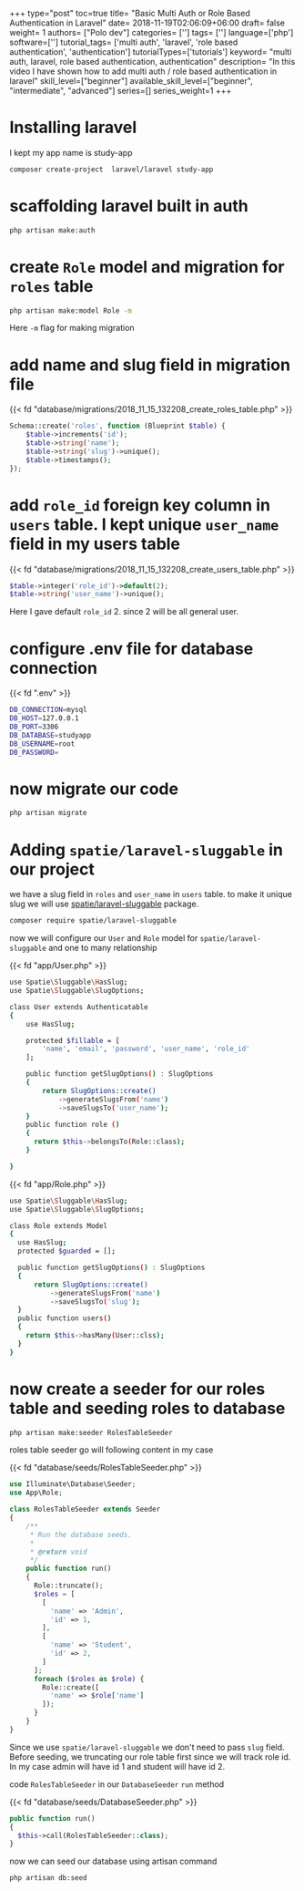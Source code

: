 +++
type="post"
toc=true
title= "Basic Multi Auth or Role Based Authentication in Laravel"
date= 2018-11-19T02:06:09+06:00
draft= false
weight= 1
authors= ["Polo dev"]
categories= ['']
tags= ['']
language=['php']
software=['']
tutorial_tags= ['multi auth', 'laravel', 'role based authentication', 'authentication']
tutorialTypes=['tutorials']
keyword= "multi auth, laravel, role based authentication, authentication"
description= "In this video I have shown how to add multi auth / role based authentication in laravel"
skill_level=["beginner"]
available_skill_level=["beginner", "intermediate", "advanced"]
series=[]
series_weight=1
+++

# Installing laravel
I kept my app name is study-app
~~~bash
composer create-project  laravel/laravel study-app
~~~

# scaffolding laravel built in auth

~~~bash
php artisan make:auth
~~~

# create `Role` model and migration for  `roles` table

~~~bash
php artisan make:model Role -m
~~~
Here `-m` flag for making migration

# add name and slug field in migration file

{{< fd "database/migrations/2018_11_15_132208_create_roles_table.php" >}}

~~~php
Schema::create('roles', function (Blueprint $table) {
    $table->increments('id');
    $table->string('name');
    $table->string('slug')->unique();
    $table->timestamps();
});

~~~

# add `role_id` foreign key column in `users` table. I kept unique `user_name` field in my users table

{{< fd "database/migrations/2018_11_15_132208_create_users_table.php" >}}
~~~php
$table->integer('role_id')->default(2);
$table->string('user_name')->unique();
~~~

Here I gave default `role_id` 2. since 2 will be all general user.

# configure .env file for database connection

{{< fd ".env" >}}
~~~bash
DB_CONNECTION=mysql
DB_HOST=127.0.0.1
DB_PORT=3306
DB_DATABASE=studyapp
DB_USERNAME=root
DB_PASSWORD=
~~~

# now migrate our code

~~~bash
php artisan migrate
~~~


# Adding `spatie/laravel-sluggable` in our project
we have a slug field in `roles` and `user_name` in `users` table. to make it unique slug we will use
[spatie/laravel-sluggable](https://packagist.org/packages/spatie/laravel-sluggable) package.

~~~bash
composer require spatie/laravel-sluggable
~~~

now we will configure our `User` and `Role` model for  `spatie/laravel-sluggable` and one to many relationship

{{< fd "app/User.php" >}}

~~~bash
use Spatie\Sluggable\HasSlug;
use Spatie\Sluggable\SlugOptions;

class User extends Authenticatable
{
    use HasSlug;

    protected $fillable = [
        'name', 'email', 'password', 'user_name', 'role_id'
    ];

    public function getSlugOptions() : SlugOptions
    {
        return SlugOptions::create()
            ->generateSlugsFrom('name')
            ->saveSlugsTo('user_name');
    }
    public function role ()
    {
      return $this->belongsTo(Role::class);
    }

}
~~~

{{< fd "app/Role.php" >}}

~~~bash
use Spatie\Sluggable\HasSlug;
use Spatie\Sluggable\SlugOptions;

class Role extends Model
{
  use HasSlug;
  protected $guarded = [];

  public function getSlugOptions() : SlugOptions
  {
      return SlugOptions::create()
          ->generateSlugsFrom('name')
          ->saveSlugsTo('slug');
  }
  public function users()
  {
    return $this->hasMany(User::clss);
  }
}

~~~


# now create a seeder for our roles table and seeding roles to database

~~~bash
php artisan make:seeder RolesTableSeeder
~~~


roles table seeder go will following content in my case

{{< fd "database/seeds/RolesTableSeeder.php" >}}
~~~php
use Illuminate\Database\Seeder;
use App\Role;

class RolesTableSeeder extends Seeder
{
    /**
     * Run the database seeds.
     *
     * @return void
     */
    public function run()
    {
      Role::truncate();
      $roles = [
        [
          'name' => 'Admin',
          'id' => 1,
        ],
        [
          'name' => 'Student',
          'id' => 2,
        ]
      ];
      foreach ($roles as $role) {
        Role::create([
          'name' => $role['name']
        ]);
      }
    }
}

~~~

Since we use `spatie/laravel-sluggable` we don't need to pass `slug`  field. Before seeding, we truncating our role
table first since we will track role id. In my case admin will have id 1 and student will have id 2.

code `RolesTableSeeder` in our `DatabaseSeeder` `run` method

{{< fd "database/seeds/DatabaseSeeder.php" >}}
~~~php
public function run()
{
  $this->call(RolesTableSeeder::class);
}
~~~

now we can seed our database using artisan command

~~~bash
php artisan db:seed
~~~













